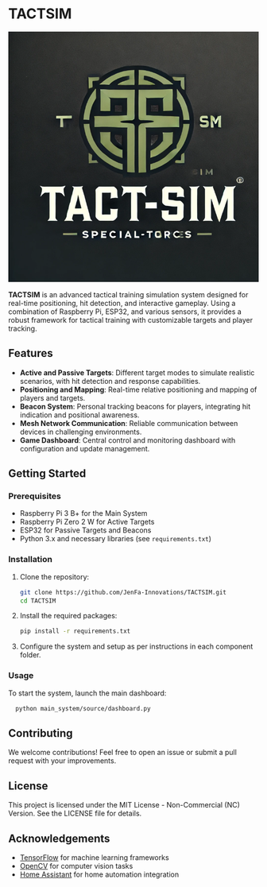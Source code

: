 # TACTSIM
![TACTSIM Logo](images/tactsim_logo.png)

**TACTSIM** is an advanced tactical training simulation system designed for real-time positioning, hit detection, and interactive gameplay. Using a combination of Raspberry Pi, ESP32, and various sensors, it provides a robust framework for tactical training with customizable targets and player tracking.

## Features
- **Active and Passive Targets**: Different target modes to simulate realistic scenarios, with hit detection and response capabilities.
- **Positioning and Mapping**: Real-time relative positioning and mapping of players and targets.
- **Beacon System**: Personal tracking beacons for players, integrating hit indication and positional awareness.
- **Mesh Network Communication**: Reliable communication between devices in challenging environments.
- **Game Dashboard**: Central control and monitoring dashboard with configuration and update management.

## Getting Started

### Prerequisites
- Raspberry Pi 3 B+ for the Main System
- Raspberry Pi Zero 2 W for Active Targets
- ESP32 for Passive Targets and Beacons
- Python 3.x and necessary libraries (see `requirements.txt`)

### Installation
1. Clone the repository:
   ```bash
   git clone https://github.com/JenFa-Innovations/TACTSIM.git
   cd TACTSIM
   ```

2. Install the required packages:

    ```bash
    pip install -r requirements.txt
    ```

3. Configure the system and setup as per instructions in each component folder.

### Usage

To start the system, launch the main dashboard:

```bash
  python main_system/source/dashboard.py
```
## Contributing

We welcome contributions! Feel free to open an issue or submit a pull request with your improvements.

## License
This project is licensed under the MIT License - Non-Commercial (NC) Version. See the LICENSE file for details.
## Acknowledgements
- [TensorFlow](https://www.tensorflow.org/) for machine learning frameworks
- [OpenCV](https://opencv.org/) for computer vision tasks
- [Home Assistant](https://www.home-assistant.io/) for home automation integration
